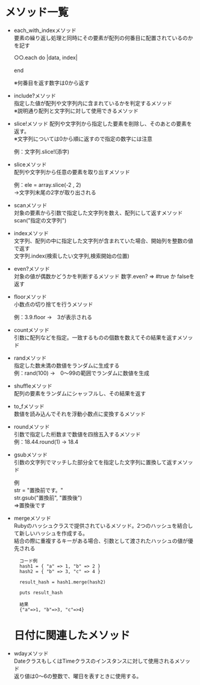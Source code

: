 # メソッド一覧

- each_with_indexメソッド<br>
  要素の繰り返し処理と同時にその要素が配列の何番目に配置されているのかを記す<br>

  ○○.each do |data, index|<br>
  <br>
  end<br>

  ※何番目を返す数字は0から返す

- include?メソッド<br>
  指定した値が配列や文字列内に含まれているかを判定するメソッド<br>
  ※説明通り配列と文字列に対して使用できるメソッド

- slice!メソッド
  配列や文字列から指定した要素を削除し、そのあとの要素を返す。<br>
  ※文字列については0から順に返すので指定の数字には注意

  例：文字列.slice!(添字)

- sliceメソッド<br>
  配列や文字列から任意の要素を取り出すメソッド

  例：ele = array.slice(-2 , 2)<br>
  →文字列末尾の2字が取り出される

- scanメソッド<br>
  対象の要素から引数で指定した文字列を数え、配列にして返すメソッド<br>
  scan("指定の文字列")

- indexメソッド<br>
  文字列、配列の中に指定した文字列が含まれていた場合、開始列を整数の値で返す<br>
  文字列.index(検索したい文字列,検索開始の位置)

- even?メソッド<br>
  対象の値が偶数かどうかを判断するメソッド
  数字.even? => #true か falseを返す

- floorメソッド<br>
  小数点の切り捨てを行うメソッド<br>

  例：3.9.floor →　3が表示される

- countメソッド<br>
  引数に配列などを指定。一致するものの個数を数えてその結果を返すメソッド
    
- randメソッド<br>
  指定した数未満の数値をランダムに生成する<br>
  例：rand(100) →　0～99の範囲でランダムに数値を生成<br>

- shuffleメソッド<br>
  配列の要素をランダムにシャッフルし、その結果を返す<br>

- to_fメソッド<br>
  数値を読み込んでそれを浮動小数点に変換するメソッド<br>

- roundメソッド<br>
  引数で指定した桁数まで数値を四捨五入するメソッド<br>
  例：18.44.round(1) → 18.4

- gsubメソッド<br>
  引数の文字列でマッチした部分全てを指定した文字列に置換して返すメソッド<br>

  例<br>
  str = "置換前です。"<br>
  str.gsub("置換前", "置換後")<br>
  =>置換後です

- mergeメソッド  
  Rubyのハッシュクラスで提供されているメソッド。2つのハッシュを結合して新しいハッシュを作成する。  
  結合の際に重複するキーがある場合、引数として渡されたハッシュの値が優先される
  
        コード例
        hash1 = { "a" => 1, "b" => 2 }
        hash2 = { "b" => 3, "c" => 4 }
        
        result_hash = hash1.merge(hash2)
        
        puts result_hash
        
        結果
        {"a"=>1, "b"=>3, "c"=>4}
  
  # 日付に関連したメソッド

- wdayメソッド<br>
  DateクラスもしくはTimeクラスのインスタンスに対して使用されるメソッド<br>
  返り値は0～6の整数で、曜日を表すときに使用する。
